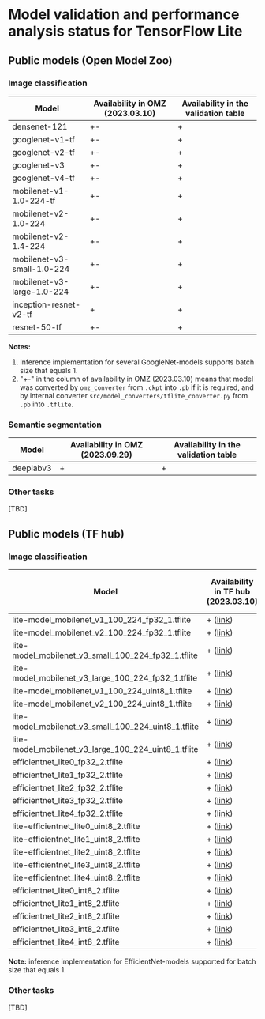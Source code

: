 # Model validation and performance analysis status for TensorFlow Lite

## Public models (Open Model Zoo)

### Image classification

Model | Availability in OMZ (2023.03.10) | Availability in the validation table |
-|-|-|
densenet-121|+-|+|
googlenet-v1-tf|+-|+|
googlenet-v2-tf|+-|+|
googlenet-v3|+-|+|
googlenet-v4-tf|+-|+|
mobilenet-v1-1.0-224-tf|+-|+|
mobilenet-v2-1.0-224|+-|+|
mobilenet-v2-1.4-224|+-|+|
mobilenet-v3-small-1.0-224|+-|+|
mobilenet-v3-large-1.0-224|+-|+|
inception-resnet-v2-tf|+|+|
resnet-50-tf|+-|+|

**Notes:**

1. Inference implementation for several GoogleNet-models
   supports batch size that equals 1.
2. "+-" in the column of availability in OMZ (2023.03.10)
   means that model was converted by `omz_converter` from `.ckpt`
   into `.pb` if it is required, and by internal converter
   `src/model_converters/tflite_converter.py` from `.pb`
   into `.tflite`.

### Semantic segmentation

Model | Availability in OMZ (2023.09.29)| Availability in the validation table |
-|-|-|
deeplabv3|+|+|

### Other tasks

[TBD]

## Public models (TF hub)

### Image classification

Model | Availability in TF hub (2023.03.10) | Availability in the validation table |
-|-|-|
lite-model_mobilenet_v1_100_224_fp32_1.tflite|+ ([link][mobilenet_v1_100_224_fp32_1])|+|
lite-model_mobilenet_v2_100_224_fp32_1.tflite|+ ([link][mobilenet_v2_100_224_fp32_1])|+|
lite-model_mobilenet_v3_small_100_224_fp32_1.tflite|+ ([link][mobilenet_v3_small_100_224_fp32_1])|+|
lite-model_mobilenet_v3_large_100_224_fp32_1.tflite|+ ([link][mobilenet_v3_large_100_224_fp32_1])|+|
lite-model_mobilenet_v1_100_224_uint8_1.tflite|+ ([link][mobilenet_v1_100_224_uint8_1])|+|
lite-model_mobilenet_v2_100_224_uint8_1.tflite|+ ([link][mobilenet_v2_100_224_uint8_1])|+|
lite-model_mobilenet_v3_small_100_224_uint8_1.tflite|+ ([link][mobilenet_v3_small_100_224_uint8_1])|+|
lite-model_mobilenet_v3_large_100_224_uint8_1.tflite|+ ([link][mobilenet_v3_large_100_224_uint8_1])|+|
efficientnet_lite0_fp32_2.tflite|+ ([link][efficientnet_lite0_fp32_2])|+|
efficientnet_lite1_fp32_2.tflite|+ ([link][efficientnet_lite1_fp32_2])|+|
efficientnet_lite2_fp32_2.tflite|+ ([link][efficientnet_lite2_fp32_2])|+|
efficientnet_lite3_fp32_2.tflite|+ ([link][efficientnet_lite3_fp32_2])|+|
efficientnet_lite4_fp32_2.tflite|+ ([link][efficientnet_lite4_fp32_2])|+|
lite-efficientnet_lite0_uint8_2.tflite|+ ([link][efficientnet_lite0_uint8_2])|+|
lite-efficientnet_lite1_uint8_2.tflite|+ ([link][efficientnet_lite1_uint8_2])|+|
lite-efficientnet_lite2_uint8_2.tflite|+ ([link][efficientnet_lite2_uint8_2])|+|
lite-efficientnet_lite3_uint8_2.tflite|+ ([link][efficientnet_lite3_uint8_2])|+|
lite-efficientnet_lite4_uint8_2.tflite|+ ([link][efficientnet_lite4_uint8_2])|+|
efficientnet_lite0_int8_2.tflite|+ ([link][efficientnet_lite0_int8_2])|+|
efficientnet_lite1_int8_2.tflite|+ ([link][efficientnet_lite1_int8_2])|+|
efficientnet_lite2_int8_2.tflite|+ ([link][efficientnet_lite2_int8_2])|+|
efficientnet_lite3_int8_2.tflite|+ ([link][efficientnet_lite3_int8_2])|+|
efficientnet_lite4_int8_2.tflite|+ ([link][efficientnet_lite4_int8_2])|+|

**Note:** inference implementation for EfficientNet-models
supported for batch size that equals 1.

### Other tasks

[TBD]


<!-- LINKS -->
[mobilenet_v1_100_224_fp32_1]: https://tfhub.dev/iree/lite-model/mobilenet_v1_100_224/fp32/1
[mobilenet_v2_100_224_fp32_1]: https://tfhub.dev/iree/lite-model/mobilenet_v2_100_224/fp32/1
[mobilenet_v3_small_100_224_fp32_1]: https://tfhub.dev/iree/lite-model/mobilenet_v3_small_100_224/fp32/1
[mobilenet_v3_large_100_224_fp32_1]: https://tfhub.dev/iree/lite-model/mobilenet_v3_large_100_224/fp32/1
[mobilenet_v1_100_224_uint8_1]: https://tfhub.dev/iree/lite-model/mobilenet_v1_100_224/uint8/1
[mobilenet_v2_100_224_uint8_1]: https://tfhub.dev/iree/lite-model/mobilenet_v2_100_224/uint8/1
[mobilenet_v3_small_100_224_uint8_1]: https://tfhub.dev/iree/lite-model/mobilenet_v3_small_100_224/uint8/1
[mobilenet_v3_large_100_224_uint8_1]: https://tfhub.dev/iree/lite-model/mobilenet_v3_large_100_224/uint8/1
[efficientnet_lite0_fp32_2]: https://tfhub.dev/tensorflow/lite-model/efficientnet/lite0/fp32/2
[efficientnet_lite1_fp32_2]: https://tfhub.dev/tensorflow/lite-model/efficientnet/lite1/fp32/2
[efficientnet_lite2_fp32_2]: https://tfhub.dev/tensorflow/lite-model/efficientnet/lite2/fp32/2
[efficientnet_lite3_fp32_2]: https://tfhub.dev/tensorflow/lite-model/efficientnet/lite3/fp32/2
[efficientnet_lite4_fp32_2]: https://tfhub.dev/tensorflow/lite-model/efficientnet/lite4/fp32/2
[efficientnet_lite0_uint8_2]: https://tfhub.dev/tensorflow/lite-model/efficientnet/lite0/uint8/2
[efficientnet_lite1_uint8_2]: https://tfhub.dev/tensorflow/lite-model/efficientnet/lite1/uint8/2
[efficientnet_lite2_uint8_2]: https://tfhub.dev/tensorflow/lite-model/efficientnet/lite2/uint8/2
[efficientnet_lite3_uint8_2]: https://tfhub.dev/tensorflow/lite-model/efficientnet/lite3/uint8/2
[efficientnet_lite4_uint8_2]: https://tfhub.dev/tensorflow/lite-model/efficientnet/lite4/uint8/2
[efficientnet_lite0_int8_2]: https://tfhub.dev/tensorflow/lite-model/efficientnet/lite0/int8/2
[efficientnet_lite1_int8_2]: https://tfhub.dev/tensorflow/lite-model/efficientnet/lite1/int8/2
[efficientnet_lite2_int8_2]: https://tfhub.dev/tensorflow/lite-model/efficientnet/lite2/int8/2
[efficientnet_lite3_int8_2]: https://tfhub.dev/tensorflow/lite-model/efficientnet/lite3/int8/2
[efficientnet_lite4_int8_2]: https://tfhub.dev/tensorflow/lite-model/efficientnet/lite4/int8/2
